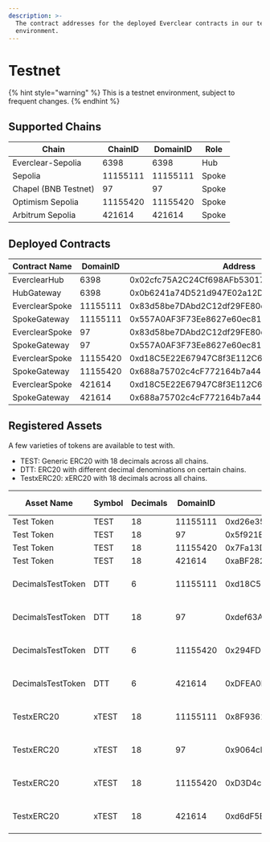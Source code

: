 ```yaml
---
description: >-
  The contract addresses for the deployed Everclear contracts in our testnet
  environment.
---
```


# Testnet

{% hint style="warning" %}
This is a testnet environment, subject to frequent changes.
{% endhint %}

## Supported Chains

| Chain                | ChainID  | DomainID | Role  |
| -------------------- | -------- | -------- | ----- |
| Everclear-Sepolia    | 6398     | 6398     | Hub   |
| Sepolia              | 11155111 | 11155111 | Spoke |
| Chapel (BNB Testnet) | 97       | 97       | Spoke |
| Optimism Sepolia     | 11155420 | 11155420 | Spoke |
| Arbitrum Sepolia     | 421614   | 421614   | Spoke |

## Deployed Contracts

| Contract Name  | DomainID | Address                                     |
| -------------- | -------- | ------------------------------------------- |
| EverclearHub   | 6398     | 0x02cfc75A2C24Cf698AFb53017c1a19e16C4f14da  |
| HubGateway     | 6398     | 0x0b6241a74D521d947E02a12D1f409Bad563c7833  |
| EverclearSpoke | 11155111 | 0x83d58be7DAbd2C12df29FE80d24a0A661BC88B11  |
| SpokeGateway   | 11155111 | 0x557A0AF3F73Ee8627e60ec813d6CF29cA0f90c77  |
| EverclearSpoke | 97       | 0x83d58be7DAbd2C12df29FE80d24a0A661BC88B11  |
| SpokeGateway   | 97       | 0x557A0AF3F73Ee8627e60ec813d6CF29cA0f90c77  |
| EverclearSpoke | 11155420 | 0xd18C5E22E67947C8f3E112C622036E65a49773ab  |
| SpokeGateway   | 11155420 | 0x688a75702c4cF772164b7a448df3Db018199D414D |
| EverclearSpoke | 421614   | 0xd18C5E22E67947C8f3E112C622036E65a49773ab  |
| SpokeGateway   | 421614   | 0x688a75702c4cF772164b7a448df3Db018199D414  |

## Registered Assets

A few varieties of tokens are available to test with.

* TEST: Generic ERC20 with 18 decimals across all chains.&#x20;
* DTT: ERC20 with different decimal denominations on certain chains.
* TestxERC20: xERC20 with 18 decimals across all chains.

<table><thead><tr><th width="147">Asset Name</th><th width="89">Symbol</th><th width="104">Decimals</th><th width="109">DomainID</th><th width="175">Address</th><th width="166">Faucet</th><th width="134">Faucet Limit</th></tr></thead><tbody><tr><td>Test Token</td><td>TEST</td><td>18</td><td>11155111</td><td>0xd26e3540A0A368845B234736A0700E0a5A821bBA</td><td>(open mint)</td><td>N/A</td></tr><tr><td>Test Token</td><td>TEST</td><td>18</td><td>97</td><td>0x5f921E4DE609472632CEFc72a3846eCcfbed4ed8</td><td>(open mint)</td><td>N/A</td></tr><tr><td>Test Token</td><td>TEST</td><td>18</td><td>11155420</td><td>0x7Fa13D6CB44164ea09dF8BCc673A8849092D435b</td><td>(open mint)</td><td>N/A</td></tr><tr><td>Test Token</td><td>TEST</td><td>18</td><td>421614</td><td>0xaBF282c88DeD3e386701a322e76456c062468Ac2</td><td>(open mint)</td><td>N/A</td></tr><tr><td>DecimalsTestToken</td><td>DTT</td><td>6</td><td>11155111</td><td>0xd18C5E22E67947C8f3E112C622036E65a49773ab</td><td>0x277b67ce20c83e1ad9825c152762ba2b9b297aa6</td><td>100 * 1e6 per day</td></tr><tr><td>DecimalsTestToken</td><td>DTT</td><td>18</td><td>97</td><td>0xdef63AA35372780f8F92498a94CD0fA30A9beFbB</td><td>0xca7c45a3e5bdf9d6db5dae64c41204195879042f</td><td>100 * 1e18 per  day</td></tr><tr><td>DecimalsTestToken</td><td>DTT</td><td>6</td><td>11155420</td><td>0x294FD6cfb1AB97Ad5EA325207fF1d0E85b9C693f</td><td>0x1f150e59d87e53b6543cdaee964b7f4f074e2867</td><td>100 * 1e6 per day</td></tr><tr><td>DecimalsTestToken</td><td>DTT</td><td>6</td><td>421614</td><td>0xDFEA0bb49bcdCaE920eb39F48156B857e817840F</td><td>0xc194c96430a43ebcd6a19c13813343f019492e5b</td><td>100 * 1e6 per day</td></tr><tr><td>TestxERC20</td><td>xTEST</td><td>18</td><td>11155111</td><td>0x8F936120b6c5557e7Cd449c69443FfCb13005751</td><td>0x2de7cc4291078d1e49b41ee382ec702f5e29b6ff</td><td>1000000 * 1e18 per day</td></tr><tr><td>TestxERC20</td><td>xTEST</td><td>18</td><td>97</td><td>0x9064cD072D5cEfe70f854155d1b23171013be5c7</td><td>0x3bb905a81de6928002e79cb2dd22badca5e78e2c</td><td>1000000 * 1e18 per day</td></tr><tr><td>TestxERC20</td><td>xTEST</td><td>18</td><td>11155420</td><td>0xD3D4c6845e297e99e219BD8e3CaC84CA013c0770</td><td>0x4902cd7bacda179cd8b08f824124821c62a493fc</td><td>1000000 * 1e18 per day</td></tr><tr><td>TestxERC20</td><td>xTEST</td><td>18</td><td>421614</td><td>0xd6dF5E67e2DEF6b1c98907d9a09c18b2b7cd32C3</td><td>0xb6abe199f9256c598df0646ca9c073276d412c90</td><td>1000000 * 1e18 per day</td></tr></tbody></table>
